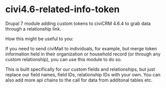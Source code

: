 # civi4.6-related-info-token
Drupal 7 module adding custom tokens to civiCRM 4.6.4 to grab data through a relationship link.

How this might be useful to you:

If you need to send civiMail to individuals, for example, but merge token information held in their organization or household record (or 
through any custom relationship), you can use this module to do so. 

This is built specifically for our custom fields and relationships, but just replace our field names, field IDs, relationship IDs with your own. 
You can also add more api chains to the call for data from additonal tables etc.
